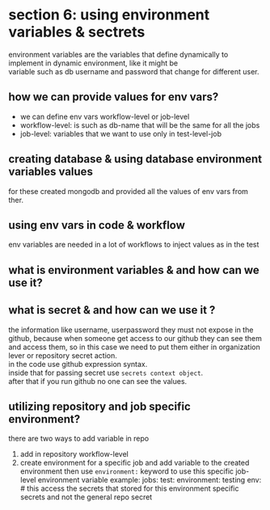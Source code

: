 # section 6: using environment variables & sectrets
environment variables are the variables that define dynamically to implement in dynamic environment, like it might be   
variable such as db username and password that change for different user.
## how we can provide values for env vars?
- we can define env vars workflow-level or job-level
- workflow-level: is such as db-name that will be the same for all the jobs
- job-level: variables that we want to use only in test-level-job
## creating database & using database environment variables values
for these created mongodb and provided all the values of env vars from ther.
## using env vars in code & workflow
env variables are needed in a lot of workflows to inject values as in the test



## what is environment variables & and how can we use it?
## what is secret & and how can we use it ?
the information like username, userpassword they must not expose in the github, because when someone get access to 
our github they can see them and access them, so in this case we need to put them either in organization lever or repository secret action.  
in the code use github expression syntax.  
inside that for passing secret use `secrets context object`.  
after that if you run github no one can see the values.
## utilizing repository and job specific environment?
there are two ways to add variable in repo
1. add in repository workflow-level
2. create environment for a specific job and add variable to the created environment 
   then use `environment:` keyword to use this specific job-level environment variable 
   example:
   jobs:
      test: 
         environment: testing
         env:
         # this access the secrets that stored for this environment specific secrets and not the general repo secret
